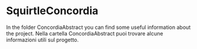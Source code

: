 # SquirtleConcordia
In the folder ConcordiaAbstract you can find some useful information about the project.
Nella cartella ConcordiaAbstract puoi trovare alcune informazioni utili sul progetto.